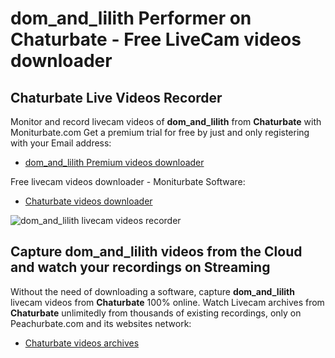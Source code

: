 # dom_and_lilith Performer on Chaturbate - Free LiveCam videos downloader

## Chaturbate Live Videos Recorder

Monitor and record livecam videos of **dom_and_lilith** from **Chaturbate** with Moniturbate.com
Get a premium trial for free by just and only registering with your Email address:
* [dom_and_lilith Premium videos downloader](https://moniturbate.com/request-demo-licence-key.html)

Free livecam videos downloader - Moniturbate Software:
* [Chaturbate videos downloader](https://moniturbate.com/moniturbate-download-software.html)

![dom_and_lilith livecam videos recorder](https://peachurnet.com/templates/moniturbate-software.png)


## Capture dom_and_lilith videos from the Cloud and watch your recordings on Streaming

Without the need of downloading a software, capture **dom_and_lilith** livecam videos from **Chaturbate** 100% online.
Watch Livecam archives from **Chaturbate** unlimitedly from thousands of existing recordings, only on Peachurbate.com and its websites network:
* [Chaturbate videos archives](https://peachurnet.com/)